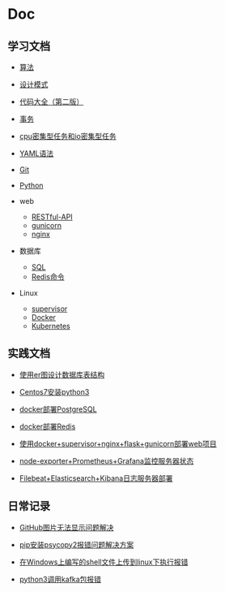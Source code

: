 # Doc

## 学习文档

+ [算法](算法)

+ [设计模式](设计模式)

+ [代码大全（第二版）](代码大全)

+ [事务](事务.md)

+ [cpu密集型任务和io密集型任务](cpu密集型任务和io密集型任务.md)

+ [YAML语法](YAML语法.md)

+ [Git](Git.md)

+ [Python](Python)

+ web
  + [RESTful-API](RESTful-API.md)
  + [gunicorn](gunicorn.md)
  + [nginx](nginx.md)

+ 数据库
  + [SQL](SQL.md)
  + [Redis命令](Redis命令.md)

+ Linux
  + [supervisor](supervisor.md)
  + [Docker](Docker)
  + [Kubernetes](Kubernetes)

## 实践文档

+ [使用er图设计数据库表结构](使用er图设计创建数据库.md)

+ [Centos7安装python3](Centos7安装python3.md)

+ [docker部署PostgreSQL](docker部署PostgreSQL.md)

+ [docker部署Redis](docker部署Redis.md)

+ [使用docker+supervisor+nginx+flask+gunicorn部署web项目](使用docker+supervisor+nginx+flask+gunicorn部署web项目.md)

+ [node-exporter+Prometheus+Grafana监控服务器状态](node-exporter+Prometheus+Grafana监控服务器状态)

+ [Filebeat+Elasticsearch+Kibana日志服务器部署](Filebeat+Elasticsearch+Kibana日志服务器部署)

## 日常记录

+ [GitHub图片无法显示问题解决](日常记录/GitHub图片无法显示问题解决.md)

+ [pip安装psycopy2报错问题解决方案](日常记录/pip安装psycopy2报错问题解决方案.md)

+ [在Windows上编写的shell文件上传到linux下执行报错](日常记录/在Windows上编写的shell文件上传到linux下执行报错.md)

+ [python3调用kafka包报错](日常记录/python3调用kafka包报错.md)
